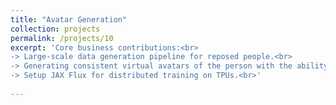 ```yaml
---
title: "Avatar Generation"
collection: projects
permalink: /projects/10
excerpt: 'Core business contributions:<br>
-> Large-scale data generation pipeline for reposed people.<br>
-> Generating consistent virtual avatars of the person with the ability to repose, change garments, lighting, and background.<br>
-> Setup JAX Flux for distributed training on TPUs.<br>'
  
---
```


